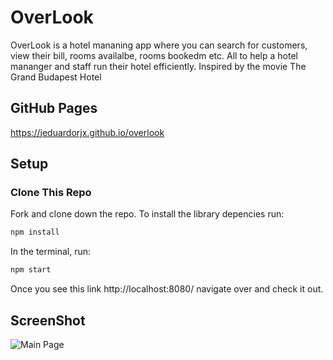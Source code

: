 # OverLook

OverLook is a hotel mananing app where you can search for customers, view their bill, rooms availalbe, rooms bookedm etc. All to help a hotel mananger and staff run their hotel efficiently. Inspired by the movie The Grand Budapest Hotel

## GitHub Pages
https://jeduardorjx.github.io/overlook

## Setup

### Clone This Repo

Fork and clone down the repo.
To install the library depencies run:

```bash
npm install
```
In the terminal, run:
```bash
npm start
```

Once you see this link http://localhost:8080/ navigate over and check it out.


## ScreenShot

![Main Page](https://user-images.githubusercontent.com/48504854/65153387-e63d6700-d9e6-11e9-977d-039977f883f4.png)
